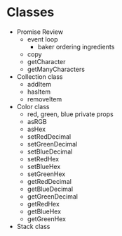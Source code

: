 # Classes

* Promise Review
  * event loop
    * baker ordering ingredients
  * copy
  * getCharacter
  * getManyCharacters
* Collection class
  * addItem
  * hasItem
  * removeItem
* Color class
  * red, green, blue private props
  * asRGB
  * asHex
  * setRedDecimal
  * setGreenDecimal
  * setBlueDecimal
  * setRedHex
  * setBlueHex
  * setGreenHex
  * getRedDecimal
  * getBlueDecimal
  * getGreenDecimal
  * getRedHex
  * getBlueHex
  * getGreenHex
* Stack class
